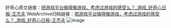 好奇心原文链接：[把游戏平台搞得像游戏，考虑过游戏的感受么？_游戏_好奇心日报-王杰夫](https://www.qdaily.com/articles/4414.html)
WebArchive归档链接：[把游戏平台搞得像游戏，考虑过游戏的感受么？_游戏_好奇心日报-王杰夫](http://web.archive.org/web/20170810062802/http://www.qdaily.com:80/articles/4414.html)
![image](http://ww3.sinaimg.cn/large/007d5XDply1g3vvzphuw2j30u04fye81)